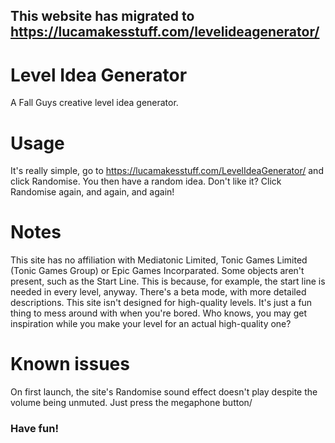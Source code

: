 ## This website has migrated to https://lucamakesstuff.com/levelideagenerator/
# Level Idea Generator
A Fall Guys creative level idea generator.

# Usage
It's really simple, go to https://lucamakesstuff.com/LevelIdeaGenerator/ and click Randomise.
You then have a random idea. Don't like it? Click Randomise again, and again, and again!

# Notes
This site has no affiliation with Mediatonic Limited, Tonic Games Limited (Tonic Games Group) or Epic Games Incorparated.
Some objects aren't present, such as the Start Line. This is because, for example, the start line is needed in every level, anyway.
There's a beta mode, with more detailed descriptions.
This site isn't designed for high-quality levels. It's just a fun thing to mess around with when you're bored.
Who knows, you may get inspiration while you make your level for an actual high-quality one?

# Known issues
On first launch, the site's Randomise sound effect doesn't play despite the volume being unmuted. Just press the megaphone button/

### Have fun!

